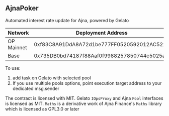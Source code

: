 ## AjnaPoker

Automated interest rate update for Ajna, powered by Gelato

|Network|Deployment Address|
|-------|---------|
|OP Mainnet|0xf83C8A91DdA8A72d1be777FF0520592012AC5210|
|Base|0x735DB0bd74187f88Aaf0f9988257850744c5025a|

To use:
1) add task on Gelato with selected pool
2) If you use multiple pools options, point execution target address to your dedicated msg.sender

The contract is licensed with MIT.
Gelato `IOpsProxy` and Ajna `Pool` interfaces is licensed as MIT.
`Maths` is a derivative work of Ajna Finance's `Maths` library which is licensed as GPL3.0 or later
